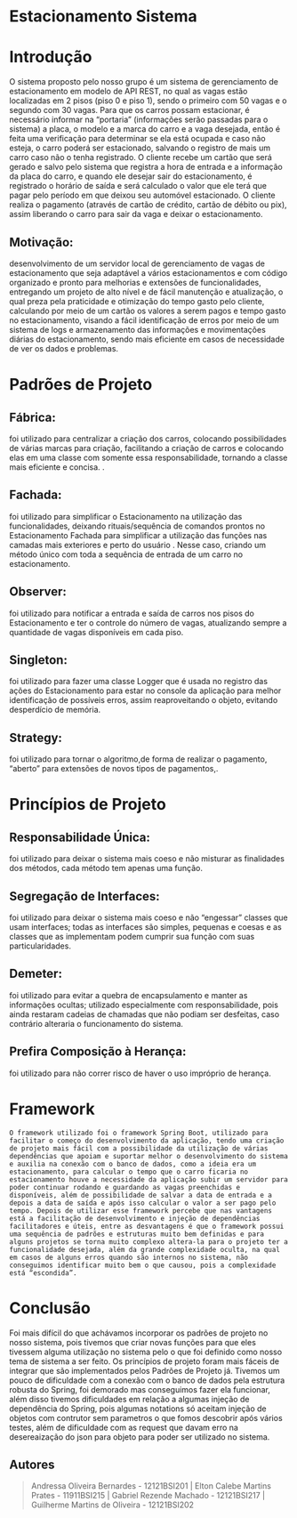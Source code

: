# Estacionamento Sistema
# Introdução
O sistema proposto pelo nosso grupo é um sistema de gerenciamento de estacionamento em modelo de API REST, no qual as vagas estão localizadas em 2 pisos (piso 0 e piso 1), sendo o primeiro com 50 vagas e o segundo com 30 vagas. Para que os carros possam estacionar, é necessário informar na “portaria” (informações serão passadas para o sistema) a placa, o modelo e a marca do carro e a vaga desejada, então é feita uma verificação para determinar se ela está ocupada e caso não esteja, o carro poderá ser estacionado, salvando o registro de mais um carro caso não o tenha registrado. O cliente recebe um cartão que será gerado e salvo pelo sistema que registra a hora de entrada e a informação da placa do carro, e quando ele desejar sair do estacionamento, é registrado o horário de saída e será calculado o valor que ele terá que pagar pelo período em que deixou seu automóvel estacionado. O cliente realiza o pagamento (através de cartão de crédito, cartão de débito ou pix), assim liberando o carro para sair da vaga e deixar o estacionamento.
## Motivação:
desenvolvimento de um servidor local de gerenciamento de vagas de estacionamento que seja adaptável a vários estacionamentos e com código organizado e pronto para melhorias e extensões de funcionalidades, entregando um projeto de alto nível e de fácil manutenção e atualização, o qual preza pela praticidade e otimização do tempo gasto pelo cliente, calculando por meio de um cartão os valores a serem pagos e tempo gasto no estacionamento, visando a fácil identificação de erros por meio de um sistema de logs e armazenamento das informações e movimentações diárias do estacionamento, sendo mais eficiente em casos de necessidade de ver os dados e problemas.
# Padrões de Projeto
##  Fábrica:
foi utilizado para centralizar a criação dos carros, colocando possibilidades de várias marcas para criação, facilitando a criação de carros e colocando elas em uma classe com somente essa responsabilidade, tornando a classe mais eficiente e concisa.
.

##  Fachada:
foi utilizado para simplificar o Estacionamento na utilização das funcionalidades, deixando rituais/sequência de comandos prontos no Estacionamento Fachada para simplificar a utilização das funções nas camadas mais exteriores e perto do usuário . Nesse caso, criando um método único com toda a sequência de entrada de um carro no estacionamento.

##  Observer:
foi utilizado para notificar a entrada e saída de carros nos pisos do Estacionamento e ter o controle do número de vagas, atualizando sempre a quantidade de vagas disponíveis em cada piso.

##  Singleton: 
foi utilizado para fazer uma classe Logger que é usada no registro das ações do Estacionamento para estar no console da aplicação para melhor identificação de possíveis erros, assim reaproveitando o objeto, evitando desperdício de memória.

##  Strategy:
foi utilizado para tornar o algoritmo,de forma de realizar o pagamento,  “aberto” para extensões de novos tipos de pagamentos,.


# Princípios de Projeto
##  Responsabilidade Única: 
foi utilizado para deixar o sistema mais coeso e não misturar as finalidades dos métodos, cada método tem apenas uma função.

##  Segregação de Interfaces:
foi utilizado para deixar o sistema mais coeso e não “engessar” classes que usam interfaces; todas as interfaces são simples, pequenas e coesas e as classes que as implementam podem cumprir sua função com suas particularidades.

##  Demeter: 
foi utilizado para evitar a quebra de encapsulamento e manter as informações ocultas; utilizado especialmente com responsabilidade, pois ainda restaram cadeias de chamadas que não podiam ser desfeitas, caso contrário alteraria o funcionamento do sistema.

## Prefira Composição à Herança: 
foi utilizado para não correr risco de haver o uso impróprio de herança.


# Framework
	O framework utilizado foi o framework Spring Boot, utilizado para facilitar o começo do desenvolvimento da aplicação, tendo uma criação de projeto mais fácil com a possibilidade da utilização de várias dependências que apoiam e suportar melhor o desenvolvimento do sistema e auxilia na conexão com o banco de dados, como a ideia era um estacionamento, para calcular o tempo que o carro ficaria no estacionamento houve a necessidade da aplicação subir um servidor para poder continuar rodando e guardando as vagas preenchidas e disponíveis, além de possibilidade de salvar a data de entrada e a depois a data de saída e após isso calcular o valor a ser pago pelo tempo. Depois de utilizar esse framework percebe que nas vantagens está a facilitação de desenvolvimento e injeção de dependências facilitadores e úteis, entre as desvantagens é que o framework possui uma sequência de padrões e estruturas muito bem definidas e para alguns projetos se torna muito complexo altera-la para o projeto ter a funcionalidade desejada, além da grande complexidade oculta, na qual em casos de alguns erros quando são internos no sistema, não conseguimos identificar muito bem o que causou, pois a complexidade está “escondida”.


# Conclusão
Foi mais difícil do que achávamos incorporar os padrões de projeto no nosso sistema, pois tivemos que criar novas funções para que eles tivessem alguma utilização no sistema pelo o que foi definido como nosso tema de sistema a ser feito. Os princípios de projeto foram mais fáceis de integrar que são implementados pelos Padrões de Projeto já. Tivemos um pouco de dificuldade com a conexão com o banco de dados pela estrutura robusta do Spring, foi demorado mas conseguimos fazer ela funcionar, além disso tivemos dificuldades em relação a algumas injeção de dependência do Spring, pois algumas notations só aceitam injeção de objetos com contrutor sem parametros o que fomos descobrir após vários testes, além de dificuldade com as request que davam erro na desereaização do json para objeto para poder ser utilizado no sistema.

## Autores
> Andressa Oliveira Bernardes - 12121BSI201 |
> Elton Calebe Martins Prates - 11911BSI215 |
> Gabriel Rezende Machado - 12121BSI217 |
> Guilherme Martins de Oliveira - 12121BSI202

